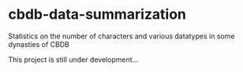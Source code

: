 # cbdb-data-summarization
Statistics on the number of characters and various datatypes in some dynasties of CBDB

This project is still under development...
